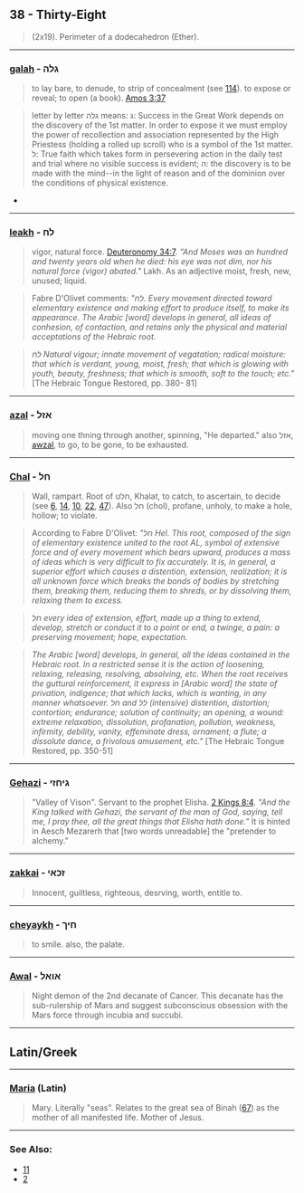 ## 38 - Thirty-Eight
> (2x19). Perimeter of a dodecahedron (Ether).

---

### [galah](/keys/GLH) - גלה
> to lay bare, to denude, to strip of concealment (see [114](114)). to expose or reveal; to open (a book). [Amos 3:37](http://biblehub.com//.htm)

> letter by letter גלה means: ג: Success in the Great Work depends on the discovery of the 1st matter. In order to expose it we must employ the power of recollection and association represented by the High Priestess (holding a rolled up scroll) who is a symbol of the 1st matter. ל: True faith which takes form in persevering action in the daily test and trial where no visible success is evident; ה: the discovery is to be made with the mind--in the light of reason and of the dominion over the conditions of physical existence.
*

---

### [leakh](/keys/LCh) - לח
> vigor, natural force. [Deuteronomy 34:7](http://biblehub.com/deuteronomy/34-7.htm). *"And Moses was an hundred and twenty years old when he died: his eye was not dim, nor his natural force (vigor) abated."* Lakh. As an adjective moist, fresh, new, unused; liquid.

> Fabre D'Olivet comments: *"לח. Every movement directed toward elementary existence and making effort to produce itself, to make its appearance. The Arabic [word] develops in general, all ideas of conhesion, of contaction, and retains only the physical and material acceptations of the Hebraic root.*

> *לח Natural vigour; innate movement of vegatation; radical moisture: that which is verdant, young, moist, fresh; that which is glowing with youth, beauty, freshness; that which is smooth, soft to the touch; etc."* [The Hebraic Tongue Restored, pp. 380- 81]

---

### [azal](/keys/AZL) - אזל
> moving one thning through another, spinning, "He departed." also אזל, [awzal](/keys/AZL), to go, to be gone, to be exhausted.

---

### [Chal](/keys/ChL) - חל
> Wall, rampart. Root of חלט, Khalat, to catch, to ascertain, to decide (see [6](6), [14](14), [10](10), [22](22), [47](47)). Also חל (chol), profane, unholy, to make a hole, hollow; to violate.

> According to Fabre D'Olivet: *"חל Hel. This root, composed of the sign of elementary existence united to the root AL, symbol of extensive force and of every movement which bears upward, produces a mass of ideas which is very difficult to fix accurately. It is, in general, a superior effort which causes a distention, extension, realization; it is all unknown force which breaks the bonds of bodies by stretching them, breaking them, reducing them to shreds, or by dissolving them, relaxing them to excess.*

> *חל every idea of extension, effort, made up a thing to extend, develop, stretch or conduct it to a point or end, a twinge, a pain: a preserving movement; hope, expectation.*

> *The Arabic [word] develops, in general, all the ideas contained in the Hebraic root. In a restricted sense it is the action of loosening, relaxing, releasing, resolving, absolving, etc. When the root receives the guttural reinforcement, it express in [Arabic word] the state of privation, indigence; that which lacks, which is wanting, in any manner whatsoever. חל and לל (intensive) distention, distortion; contortion; endurance; solution of continuity; an opening, a wound: extreme relaxation, dissolution, profanation, pollution, weakness, infirmity, debility, vanity, effeminate dress, ornament; a flute; a dissolute dance, a frivolous amusement, etc."* [The Hebraic Tongue Restored, pp. 350-51]

---

### [Gehazi](/keys/GIChZI) - גיחזי
> "Valley of Vison". Servant to the prophet Elisha. [2 Kings 8:4](http://biblehub.com/2_kings/8-4.htm). *"And the King talked with Gehazi, the servant of the man of God, saying, tell me, I pray thee, all the great things that Elisha hath done."* It is hinted in Aesch Mezarerh that [two words unreadable] the "pretender to alchemy."

---

### [zakkai](/keys/ZKAI) - זכאי
> Innocent, guiltless, righteous, desrving, worth, entitle to.

---

### [cheyaykh](/keys/ChIK) - חיך
> to smile. also, the palate.

---

### [Awal](/keys/AVAL) - אואל
> Night demon of the 2nd decanate of Cancer. This decanate has the sub-rulership of Mars and suggest subconscious obsession with the Mars force through incubia and succubi.

---

## Latin/Greek

---

### [Maria](/latin?word=maria) (Latin)
> Mary. Literally "seas". Relates to the great sea of Binah ([67](67)) as the mother of all manifested life. Mother of Jesus.

---

### See Also:

- [11](11)
- [2](2)
